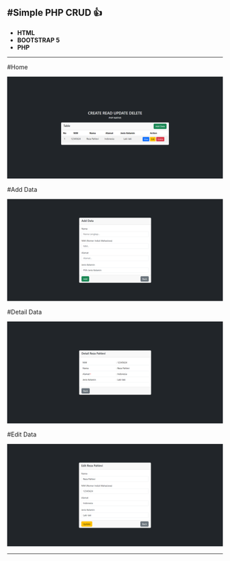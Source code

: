 #Simple PHP CRUD 👍
---
* **HTML**
* **BOOTSTRAP 5**
* **PHP**
---
#Home

![alt text](https://github.com/rezapahlevl/php-simple-crud/blob/main//images/Pic1.png?raw=true)

#Add Data

![alt text](https://github.com/rezapahlevl/php-simple-crud/blob/main//images/PicAdd.png?raw=true)

#Detail Data

![alt text](https://github.com/rezapahlevl/php-simple-crud/blob/main//images/PicView.png?raw=true)

#Edit Data

![alt text](https://github.com/rezapahlevl/php-simple-crud/blob/main//images/PicEdit.png?raw=true)

---


